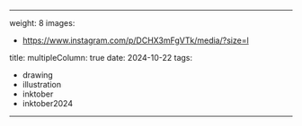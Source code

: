 
---
weight: 8
images:
- https://www.instagram.com/p/DCHX3mFgVTk/media/?size=l

title:
multipleColumn: true
date: 2024-10-22
tags:
- drawing
- illustration
- inktober
- inktober2024
---


